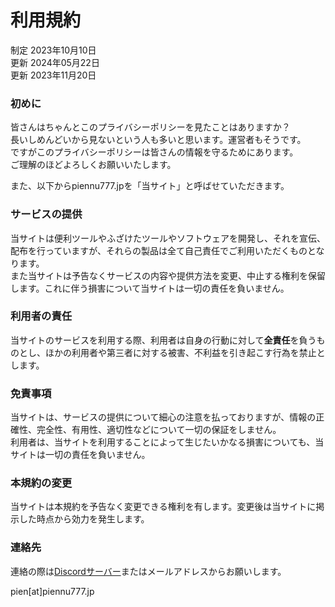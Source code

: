 # 利用規約

制定 2023年10月10日  
更新 2024年05月22日  
更新 2023年11月20日  

### 初めに  
皆さんはちゃんとこのプライバシーポリシーを見たことはありますか？  
長いしめんどいから見ないという人も多いと思います。運営者もそうです。  
ですがこのプライバシーポリシーは皆さんの情報を守るためにあります。  
ご理解のほどよろしくお願いいたします。  

また、以下からpiennu777.jpを「当サイト」と呼ばせていただきます。  

### サービスの提供  
当サイトは便利ツールやふざけたツールやソフトウェアを開発し、それを宣伝、配布を行っていますが、それらの製品は全て自己責任でご利用いただくものとなります。  
また当サイトは予告なくサービスの内容や提供方法を変更、中止する権利を保留します。これに伴う損害について当サイトは一切の責任を負いません。  

### 利用者の責任  
当サイトのサービスを利用する際、利用者は自身の行動に対して**全責任**を負うものとし、ほかの利用者や第三者に対する被害、不利益を引き起こす行為を禁止とします。

### 免責事項
当サイトは、サービスの提供について細心の注意を払っておりますが、情報の正確性、完全性、有用性、適切性などについて一切の保証をしません。  
利用者は、当サイトを利用することによって生じたいかなる損害についても、当サイトは一切の責任を負いません。  

### 本規約の変更  
当サイトは本規約を予告なく変更できる権利を有します。変更後は当サイトに掲示した時点から効力を発生します。  

### 連絡先
連絡の際は<a href="https://discord.gg/JFSypgkQg6">Discordサーバー</a>またはメールアドレスからお願いします。  

pien[at]piennu777.jp  
